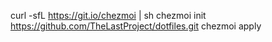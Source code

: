 curl -sfL https://git.io/chezmoi | sh
chezmoi init https://github.com/TheLastProject/dotfiles.git
chezmoi apply
